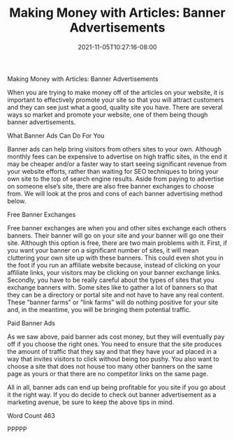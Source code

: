 ﻿---
title: "Making Money with Articles: Banner Advertisements"
date: 2021-11-05T10:27:16-08:00
description: "Making Money With Articles Tips for Web Success"
featured_image: "/images/Making Money With Articles.jpg"
tags: ["Making Money With Articles"]
---

Making Money with Articles: Banner Advertisements

When you are trying to make money off of the articles on your website, it is important to effectively promote your site so that you will attract customers and they can see just what a good, quality site you have. There are several ways so market and promote your website, one of them being though banner advertisements.

What Banner Ads Can Do For You

Banner ads can help bring visitors from others sites to your own. Although monthly fees can be expensive to advertise on high traffic sites, in the end it may be cheaper and/or a faster way to start seeing significant revenue from your website efforts, rather than waiting for SEO techniques to bring your own site to the top of search engine results. Aside from paying to advertise on someone else’s site, there are also free banner exchanges to choose from. We will look at the pros and cons of each banner advertising method below.

Free Banner Exchanges

Free banner exchanges are when you and other sites exchange each others banners. Their banner will go on your site and your banner will go one their site. Although this option is free, there are two main problems with it. First, if you want your banner on a significant number of sites, it will mean cluttering your own site up with these banners. This could even shot you in the foot if you run an affiliate website because, instead of clicking on your affiliate links, your visitors may be clicking on your banner exchange links. Secondly, you have to be really careful about the types of sites that you exchange banners with. Some sites like to gather a lot of banners so that they can be a directory or portal site and not have to have any real content. These “banner farms” or “link farms” will do nothing positive for your site and, in the meantime, you will be bringing them potential traffic.

Paid Banner Ads

As we saw above, paid banner ads cost money, but they will eventually pay off if you choose the right ones. You need to ensure that the site produces the amount of traffic that they say and that they have your ad placed in a way that invites visitors to click without being too pushy. You also want to choose a site that does not house too many other banners on the same page as yours or that there are no competitor links on the same page.

All in all, banner ads can end up being profitable for you site if you go about it the right way. If you do decide to check out banner advertisement as a marketing avenue, be sure to keep the above tips in mind.

Word Count 463

PPPPP
